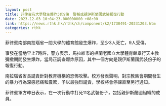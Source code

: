 ```yaml
---
layout: post
title: 菲律賓有大學發生爆炸3死9傷　警稱或親伊斯蘭國武裝報復行動
date: 2023-12-03 10:04:23.000000000 +08:00
link: https://news.rthk.hk/rthk/ch/component/k2/1730491-20231203.htm
categories: rthk
---
```


菲律賓南部南拉瑙省一間大學的體育館發生爆炸，至少3人死亡，9人受傷。

事發在當地早上7時許，警方表示，馬拉維市的棉蘭老國立大學體育館舉行天主教彌撒期間發生爆炸，當局正調查爆炸原因，其中一個方向是親伊斯蘭國武裝份子的報復行動。

南拉瑙省省長譴責針對教育機構的恐怖攻擊。校方發表聲明，對宗教集會期間發生的暴力行為深感悲痛和震驚，予以最強烈譴責，學校將會停課直至另行通知。

菲律賓軍方昨日表示，在一次行動中打死11名武裝份子，包括親伊斯蘭國組織的成員。
